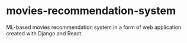# movies-recommendation-system
ML-based movies recommendation system in a form of web application created with Django and React.

